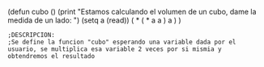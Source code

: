(defun cubo ()
	(print "Estamos calculando el volumen de un cubo, dame la medida de un lado: ")
	(setq a (read))
	( * ( * a a ) a )
	)
	
	;DESCRIPCION:
	;Se define la funcion "cubo" esperando una variable dada por el usuario, se multiplica esa variable 2 veces por si mismia y obtendremos el resultado